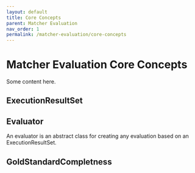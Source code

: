 ```yaml
---
layout: default
title: Core Concepts
parent: Matcher Evaluation
nav_order: 1
permalink: /matcher-evaluation/core-concepts
---
```


# Matcher Evaluation Core Concepts
Some content here.


## ExecutionResultSet


##  Evaluator

An evaluator is an abstract class for creating any evaluation based on an ExecutionResultSet.


## GoldStandardCompletness